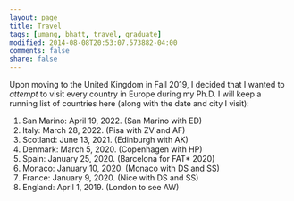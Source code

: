 ```yaml
---
layout: page
title: Travel
tags: [umang, bhatt, travel, graduate]
modified: 2014-08-08T20:53:07.573882-04:00
comments: false
share: false
---
```



Upon moving to the United Kingdom in Fall 2019, I decided that I wanted to *attempt* to visit every country in Europe during my Ph.D. I will keep a running list of countries here (along with the date and city I visit):

1. San Marino: April 19, 2022. (San Marino with ED)
1. Italy: March 28, 2022. (Pisa with ZV and AF)
1. Scotland: June 13, 2021. (Edinburgh with AK)
1. Denmark: March 5, 2020. (Copenhagen with HP)
1. Spain: January 25, 2020. (Barcelona for FAT\* 2020)
1. Monaco: January 10, 2020. (Monaco with DS and SS)
1. France: January 9, 2020. (Nice with DS and SS)
1. England: April 1, 2019. (London to see AW)
